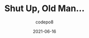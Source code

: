---
author: codepo8
date: 2021-06-16
layout: post.njk
tags:
  - meta
target_url: https://christianheilmann.com/2021/06/16/shut-up-old-man/
title: Shut Up, Old Man…
---